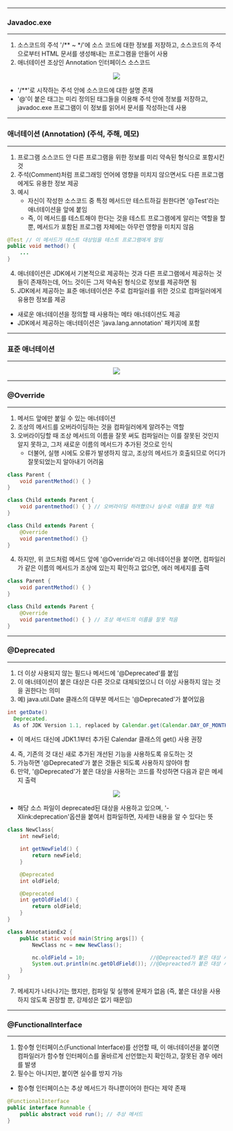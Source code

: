 -----
### Javadoc.exe
-----
1. 소스코드의 주석 '/** ~ */'에 소스 코드에 대한 정보를 저장하고, 소스코드의 주석으로부터 HTML 문서를 생성해내는 프로그램을 만들어 사용
2. 애너테이션 조상인 Annotation 인터페이스 소스코드
<div align="center">
<img src="https://github.com/sooyounghan/Java/assets/34672301/cb572f94-bac7-4d4e-a7b8-fe8905cdabf1">
</div>

  - '/**'로 시작하는 주석 안에 소스코드에 대한 설명 존재
  - '@'이 붙은 태그는 미리 정의된 태그들을 이용해 주석 안에 정보를 저장하고, javadoc.exe 프로그램이 이 정보를 읽어서 문서를 작성하는데 사용

-----
### 애너테이션 (Annotation) (주석, 주해, 메모)
-----
1. 프로그램 소스코드 안 다른 프로그램을 위한 정보를 미리 약속된 형식으로 포함시킨 것
2. 주석(Comment)처럼 프로그래밍 언어에 영향을 미치지 않으면서도 다른 프로그램에게도 유용한 정보 제공
3. 예시
   - 자신이 작성한 소스코드 중 특정 메서드만 테스트하길 원한다면 '@Test'라는 애너테이션을 앞에 붙임
   - 즉, 이 메서드를 테스트해야 한다는 것을 테스트 프로그램에게 알리는 역할을 할 뿐, 메서드가 포함된 프로그램 자체에는 아무런 영향을 미치지 않음
```java
@Test // 이 메서드가 테스트 대상임을 테스트 프로그램에게 알림
public void method() {
    ...
}
```

4. 애너테이션은 JDK에서 기본적으로 제공하는 것과 다른 프로그램에서 제공하는 것들이 존재하는데, 어느 것이든 그저 약속된 형식으로 정보를 제공하면 됨
5. JDK에서 제공하는 표준 애너테이션은 주로 컴파일러를 위한 것으로 컴파일러에게 유용한 정보를 제공
  - 새로운 애너테이션을 정의할 때 사용하는 메타 애너테이션도 제공
  - JDK에서 제공하는 애너테이션은 'java.lang.annotation' 패키지에 포함

-----
### 표준 애너테이션
-----
<div align="center">
<img src="https://github.com/sooyounghan/Java/assets/34672301/ab754b97-6573-42d2-8d02-2429a1208d6c">
</div>

-----
### @Override
-----
1. 메서드 앞에만 붙일 수 있는 애너테이션
2. 조상의 메서드를 오버라이딩하는 것을 컴파일러에게 알려주는 역할
3. 오버라이딩할 때 조상 메서드의 이름을 잘못 써도 컴파일러는 이를 잘못된 것인지 알지 못하고, 그저 새로운 이름의 메서드가 추가된 것으로 인식
   - 더불어, 실행 시에도 오류가 발생하지 않고, 조상의 메서드가 호출되므로 어디가 잘못되었는지 알아내기 어려움
```java
class Parent {
    void parentMethod() { }
}

class Child extends Parent {
    void parentmethod() { } // 오버라이딩 하려했으나 실수로 이름을 잘못 적음
}
```

```java
class Child extends Parent {
    @Override
    void parentmethod() {}
}
```

4. 하지만, 위 코드처럼 메서드 앞에 '@Override'라고 애너테이션을 붙이면, 컴파일러가 같은 이름의 메서드가 조상에 있는지 확인하고 없으면, 에러 메세지를 출력

```java
class Parent {
	void parentMethod() { }
}

class Child extends Parent {
	@Override
	void parentmethod() { } // 조상 메서드의 이름을 잘못 적음 
}
```

-----
### @Deprecated
-----
1. 더 이상 사용되지 않는 필드나 메서드에 '@Deprecated'를 붙임
2. 이 애너테이션이 붙은 대상은 다른 것으로 대체되었으니 더 이상 사용하지 않는 것을 권한다는 의미
3. 예) java.util.Date 클래스의 대부분 메서드는 '@Deprecated'가 붙어있음
```java
int getDate()
  Deprecated.
  As of JDK Version 1.1, replaced by Calendar.get(Calendar.DAY_OF_MONTH).
```
  - 이 메서드 대신에 JDK1.1부터 추가된 Calendar 클래스의 get() 사용 권장
4. 즉, 기존의 것 대신 새로 추가된 개선된 기능을 사용하도록 유도하는 것
5. 가능하면 '@Deprecated'가 붙은 것들은 되도록 사용하지 않아야 함
6. 만약, '@Deprecated'가 붙은 대상을 사용하는 코드를 작성하면 다음과 같은 메세지 출력
<div align="center">
<img src="https://github.com/sooyounghan/Java/assets/34672301/60037ed1-929c-4e0b-9a0a-a8d0286ceda5">
</div>

  - 해당 소스 파일이 deprecated된 대상을 사용하고 있으며, '-Xlink:deprecation'옵션을 붙여서 컴파일하면, 자세한 내용을 알 수 있다는 뜻

```java
class NewClass{
	int newField;

	int getNewField() { 
		return newField;
	}	

	@Deprecated
	int oldField;

	@Deprecated
	int getOldField() { 
		return oldField;
	}
}

class AnnotationEx2 {
	public static void main(String args[]) {
		NewClass nc = new NewClass();

		nc.oldField = 10;                     //@Depreacted가 붙은 대상 사용
		System.out.println(nc.getOldField()); //@Depreacted가 붙은 대상 사용
	}
}
```

7. 메세지가 나타나기는 했지만, 컴파일 및 실행에 문제가 없음 (즉, 붙은 대상을 사용하지 않도록 권장할 뿐, 강제성은 없기 때문임)

-----
### @FunctionalInterface
-----
1. 함수형 인터페이스(Functional Interface)를 선언할 때, 이 애너테이션을 붙이면 컴파일러가 함수형 인터페이스를 올바르게 선언했는지 확인하고, 잘못된 경우 에러를 발생
2. 필수는 아니지만, 붙이면 실수를 방지 가능
  - 함수형 인터페이스는 추상 메서드가 하나뿐이어야 한다는 제약 존재
```java
@FunctionalInterface
public interface Runnable {
    public abstract void run(); // 추상 메서드
}
```

